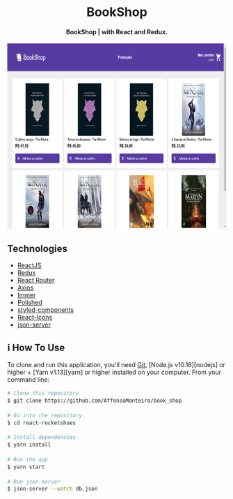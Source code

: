 <h1 align="center">
    BookShop
</h1>

<h4 align="center">
  BookShop | with React and Redux.
</h4>

<div align="center">
 <img src="./public/github/bookShop.png" alt="BookShop" height="425" />
</div>



<h2> Technologies </h2>

-  [ReactJS](https://reactjs.org/)
-  [Redux](https://redux.js.org/)
-  [React Router](https://github.com/ReactTraining/react-router)
-  [Axios](https://github.com/axios/axios)
-  [Immer](https://github.com/immerjs/immer)
-  [Polished](https://polished.js.org/)
-  [styled-components](https://www.styled-components.com/)
-  [React-Icons](https://react-icons.netlify.com/)
-  [json-server](https://github.com/typicode/json-server)

## :information_source: How To Use

To clone and run this application, you'll need [Git](https://git-scm.com), [Node.js v10.16][nodejs] or higher + [Yarn v1.13][yarn] or higher installed on your computer. From your command line:

```bash
# Clone this repository
$ git clone https://github.com/AffonsoMonteiro/book_shop

# Go into the repository
$ cd react-rocketshoes

# Install dependencies
$ yarn install

# Run the app
$ yarn start

# Run json-server
$ json-server --watch db.json
```




